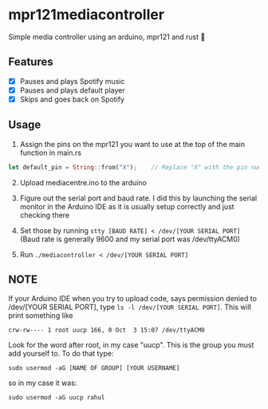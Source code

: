 # mpr121mediacontroller
Simple media controller using an arduino, mpr121 and rust 🤩

## Features
- [x] Pauses and plays Spotify music
- [x] Pauses and plays default player
- [x] Skips and goes back on Spotify

## Usage
1. Assign the pins on the mpr121 you want to use at the top of the main function in main.rs
```rust
let default_pin = String::from("X");    // Replace "X" with the pin number and do for all pins
```
2. Upload mediacentre.ino to the arduino
3. Figure out the serial port and baud rate. I did this by launching the serial monitor in the Arduino IDE as it is usually setup correctly and just checking there
4. Set those by running `stty [BAUD RATE] < /dev/[YOUR SERIAL PORT]` 
(Baud rate is generally 9600 and my serial port was /dev/ttyACM0)

5. Run `./mediacontroller < /dev/[YOUR SERIAL PORT]`

## NOTE
If your Arduino IDE when you try to upload code, says permission denied to /dev/[YOUR SERIAL PORT], type `ls -l /dev/[YOUR SERIAL PORT]`.
This will print something like
```
crw-rw---- 1 root uucp 166, 0 Oct  3 15:07 /dev/ttyACM0
```
Look for the word after root, in my case "uucp". This is the group you must add yourself to. To do that type:
```
sudo usermod -aG [NAME OF GROUP] [YOUR USERNAME]
```
so in my case it was:
```
sudo usermod -aG uucp rahul
```